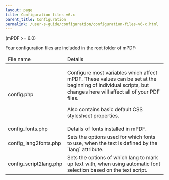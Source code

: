 ```yaml
---
layout: page
title: Configuration files v6.x
parent_title: Configuration
permalink: /user-s-guide/configuration/configuration-files-v6-x.html
---
```


<div id="bpmbook" class="bpmbook" style="direction:ltr;">
<div class="topic_user_field">
<div id="U0">
<p>(mPDF >= 6.0)</p>
<p>Four configuration files are included in the root folder of mPDF:</p>
<table class="bpmTopnTailClear"> <thead>
<tr>
<td>File name</td>
<td>Details</td>
</tr>
</thead> <tbody>
<tr>
<td><span class="filename">config.php</span>

</td>
<td>
<p>Configure most <a href="/user-s-guide/configuration/configuration-variables.html">variables</a> which affect mPDF. These values can be set at the beginning of individual scripts, but changes here will affect all of your PDF files.</p>
<p>Also contains basic default CSS stylesheet properties.</p>
</td>
</tr>
<tr>
<td><span class="filename">config_fonts.php</span></td>
<td>Details of fonts installed in mPDF.</td>
</tr>
<tr>
<td><span class="filename"><span class="filename">config_lang2fonts.php </span></span></td>
<td>Sets the options used for which fonts to use, when the text is defined by the `lang` attribute.</td>
</tr>
<tr>
<td><span class="filename">config_script2lang.php</span>

</td>
<td>Sets the options of which lang to mark up text with, when using automatic font selection based on the text script.

</td>
</tr>
</tbody> </table>
<p> </p>
</div>
</div>


